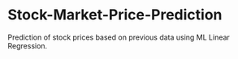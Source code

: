 # Stock-Market-Price-Prediction
Prediction of stock prices based on previous data using ML Linear Regression.
